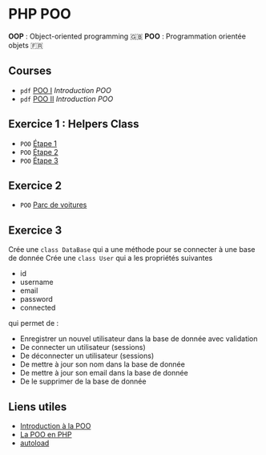 # PHP POO

**OOP** : Object-oriented programming :gb:
**POO** : Programmation orientée objets :fr:

## Courses

* `pdf` [POO I](./Tutoriel%20PHP%20-%20Introduction%20%C3%A0%20la%20POO.pdf) _Introduction POO_
* `pdf` [POO II](./Tutoriel%20PHP%20-%20POO%20partie%202.pdf) _Introduction POO_

## Exercice 1 : Helpers Class

* `POO` [Étape 1](POO-Helpers-Class-etape-1.md)
* `POO` [Étape 2 ](POO-Helpers-Class-etape-2.md)
* `POO` [Étape 3 ](POO-Helpers-Class-etape-3.md)


## Exercice 2

* `POO` [Parc de voitures](POO-Parc-de-voitures.md)

## Exercice 3 

Crée une `class DataBase` qui a une méthode pour se connecter à une base de donnée
Crée une `class User` qui a les propriétés suivantes

- id
- username
- email
- password
- connected

qui permet de :

- Enregistrer un nouvel utilisateur dans la base de donnée avec validation
- De connecter un utilisateur (sessions)
- De déconnecter un utilisateur (sessions)
- De mettre à jour son nom dans la base de donnée
- De mettre à jour son email dans la base de donnée
- De le supprimer de la base de donnée

## Liens utiles
- [Introduction à la POO](https://openclassrooms.com/courses/programmez-en-oriente-objet-en-php/introduction-a-la-poo)
- [La POO en PHP](https://www.grafikart.fr/formations/programmation-objet-php)
- [autoload](https://www.grafikart.fr/formations/programmation-objet-php/autoload)

